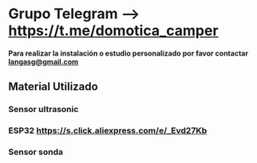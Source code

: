 # Grupo Telegram --> https://t.me/domotica_camper

  #### Para realizar la instalación o estudio personalizado por favor contactar langasg@gmail.com

## Material Utilizado

### Sensor ultrasonic

### ESP32 https://s.click.aliexpress.com/e/_Evd27Kb

### Sensor sonda
